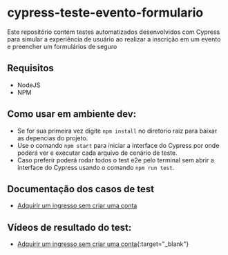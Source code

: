 # cypress-teste-evento-formulario
Este repositório contém testes automatizados desenvolvidos com Cypress para simular a experiência de usuário ao realizar a inscrição em um evento e preencher um formulários de seguro

## Requisitos
- NodeJS
- NPM

## Como usar em ambiente dev:
- Se for sua primeira vez digite `npm install` no diretorio raiz para baixar as depencias do projeto.
- Use o comando `npm start` para iniciar a interface do Cypress por onde poderá ver e executar cada arquivo de cenário de teste.
- Caso preferir poderá rodar todos o test e2e pelo terminal sem abrir a interface do Cypress usando o comando `npm run test`.

## Documentação dos casos de test
- [Adquirir um ingresso sem criar uma conta](cypress/e2e/1%20-%20tickets/sem-conta.md)

## Vídeos de resultado do test:
- [Adquirir um ingresso sem criar uma conta](https://onelineplayer.com/player.html?url=https://github.com/GiuliaAmaral/cypress-teste-evento-formulario/raw/main/cypress/videos/sem-conta.cy.js.mp4&autoplay=false&autopause=false&muted=false&loop=true&poster=&time=true&progressBar=true&overlay=true&muteButton=true&fullscreenButton=true&style=light&quality=auto&playButton=true){:target="_blank"}